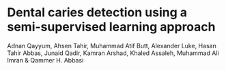 # Dental caries detection using a semi-supervised learning approach
Adnan Qayyum, Ahsen Tahir, Muhammad Atif Butt, Alexander Luke, Hasan Tahir Abbas, Junaid Qadir, Kamran Arshad, Khaled Assaleh, Muhammad Ali Imran & Qammer H. Abbasi
